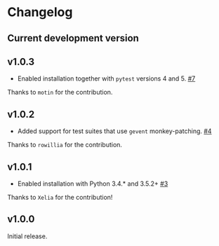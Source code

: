# Changelog

## Current development version

## v1.0.3

- Enabled installation together with `pytest` versions 4 and 5. [#7](https://github.com/kensho-technologies/pytest-annotate/pull/7)

Thanks to `motin` for the contribution.

## v1.0.2

- Added support for test suites that use `gevent` monkey-patching. [#4](https://github.com/kensho-technologies/pytest-annotate/pull/4)

Thanks to `rowillia` for the contribution.

## v1.0.1

- Enabled installation with Python 3.4.* and 3.5.2+ [#3](https://github.com/kensho-technologies/pytest-annotate/pull/3)

Thanks to `Xelia` for the contribution!

## v1.0.0

Initial release.
